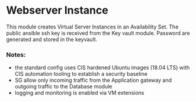 # Webserver Instance

This module creates Virtual Server Instances in an Availability Set. 
The public ansible ssh key is received from the Key vault module. 
Password are generated and stored in the keyvault.

### Notes:

- the standard config uses CIS hardened Ubuntu images (18.04 LTS) with CIS automation tooling to establish a security baseline
- SG allow only incoming traffic from the Application gateway and outgoing traffic to the Database module
- logging and monitoring is enabled via VM extensions